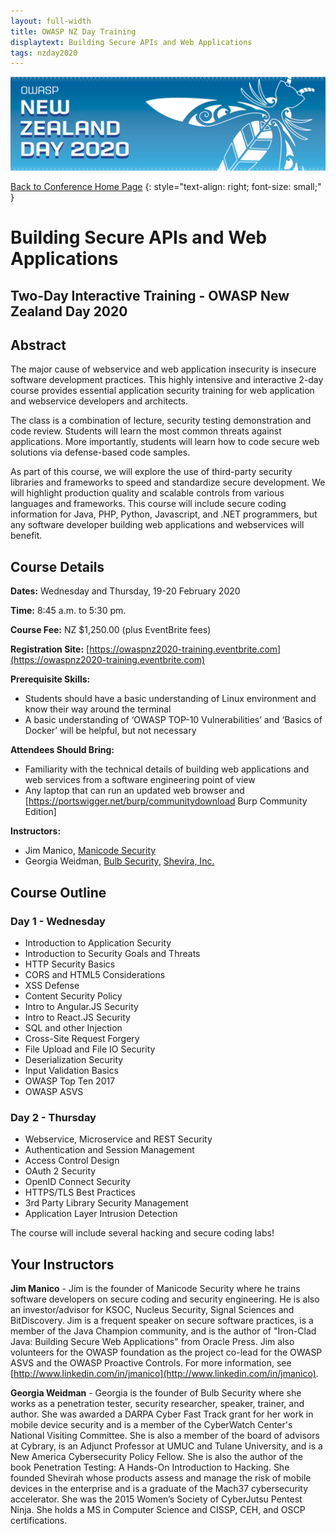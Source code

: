 ```yaml
---
layout: full-width
title: OWASP NZ Day Training
displaytext: Building Secure APIs and Web Applications
tags: nzday2020
---
```


[![Conference Web Banner](../../assets/images/Web_Banner-OWASP_NZ_Day_2020.jpg)](/www-event-2020-NewZealandDay)

[Back to Conference Home Page](/www-event-2020-NewZealandDay)
{: style="text-align: right; font-size: small;" }

# Building Secure APIs and Web Applications

## Two-Day Interactive Training - OWASP New Zealand Day 2020

## Abstract

The major cause of webservice and web application insecurity is insecure software development practices. This highly intensive and interactive 2-day course provides essential application security training for web application and webservice developers and architects.

The class is a combination of lecture, security testing demonstration and code review. Students will learn the most common threats against applications. More importantly, students will learn how to code secure web solutions via defense-based code samples.

As part of this course, we will explore the use of third-party security libraries and frameworks to speed and standardize secure development. We will highlight production quality and scalable controls from various languages and frameworks. This course will include secure coding information for Java, PHP, Python, Javascript, and .NET programmers, but any software developer building web applications and webservices will benefit.

## Course Details 

**Dates:** Wednesday and Thursday, 19-20 February 2020

**Time:** 8:45 a.m. to 5:30 pm.

**Course Fee:** NZ $1,250.00 (plus EventBrite fees)

**Registration Site:** [https://owaspnz2020-training.eventbrite.com](https://owaspnz2020-training.eventbrite.com)

**Prerequisite Skills:**

* Students should have a basic understanding of Linux environment and know their way around the terminal
* A basic understanding of ‘OWASP TOP-10 Vulnerabilities’ and ‘Basics of Docker’ will be helpful, but not necessary

**Attendees Should Bring:** 

* Familiarity with the technical details of building web applications and web services from a software engineering point of view
* Any laptop that can run an updated web browser and [https://portswigger.net/burp/communitydownload Burp Community Edition]

**Instructors:**

* Jim Manico, [Manicode Security](https://www.manicode.com)   
* Georgia Weidman, [Bulb Security](https://bulbsecurity.com/), [Shevira, Inc.](https://www.shevirah.com/)

## Course Outline

### Day 1 - Wednesday

* Introduction to Application Security
* Introduction to Security Goals and Threats
* HTTP Security Basics
* CORS and HTML5 Considerations
* XSS Defense
* Content Security Policy
* Intro to Angular.JS Security
* Intro to React.JS Security
* SQL and other Injection
* Cross-Site Request Forgery
* File Upload and File IO Security
* Deserialization Security
* Input Validation Basics
* OWASP Top Ten 2017
* OWASP ASVS 

### Day 2 - Thursday

* Webservice, Microservice and REST Security
* Authentication and Session Management
* Access Control Design
* OAuth 2 Security
* OpenID Connect Security
* HTTPS/TLS Best Practices
* 3rd Party Library Security Management
* Application Layer Intrusion Detection

The course will include several hacking and secure coding labs!

## Your Instructors ##

**Jim Manico** - Jim is the founder of Manicode Security where he trains software developers on secure coding and security engineering. He is also an investor/advisor for KSOC, Nucleus Security, Signal Sciences and BitDiscovery. Jim is a frequent speaker on secure software practices, is a member of the Java Champion community, and is the author of "Iron-Clad Java: Building Secure Web Applications" from Oracle Press. Jim also volunteers for the OWASP foundation as the project co-lead for the OWASP ASVS and the OWASP Proactive Controls. For more information, see [http://www.linkedin.com/in/jmanico](http://www.linkedin.com/in/jmanico).

**Georgia Weidman** - Georgia is the founder of Bulb Security where she works as a penetration tester, security researcher, speaker, trainer, and author. She was awarded a DARPA Cyber Fast Track grant for her work in mobile device security and is a member of the CyberWatch Center's National Visiting Committee. She is also a member of the board of advisors at Cybrary, is an Adjunct Professor at UMUC and Tulane University, and is a New America Cybersecurity Policy Fellow. She is also the author of the book Penetration Testing: A Hands-On Introduction to Hacking. She founded Shevirah whose products assess and manage the risk of mobile devices in the enterprise and is a graduate of the Mach37 cybersecurity accelerator. She was the 2015 Women’s Society of CyberJutsu Pentest Ninja. She holds a MS in Computer Science and CISSP, CEH, and OSCP certifications.
